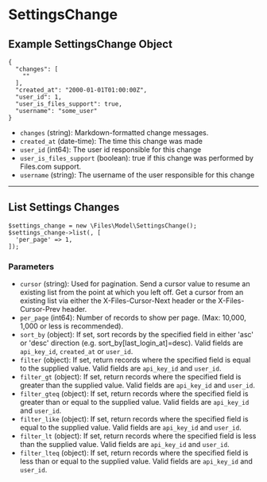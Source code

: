 # SettingsChange

## Example SettingsChange Object

```
{
  "changes": [
    ""
  ],
  "created_at": "2000-01-01T01:00:00Z",
  "user_id": 1,
  "user_is_files_support": true,
  "username": "some_user"
}
```

* `changes` (string): Markdown-formatted change messages.
* `created_at` (date-time): The time this change was made
* `user_id` (int64): The user id responsible for this change
* `user_is_files_support` (boolean): true if this change was performed by Files.com support.
* `username` (string): The username of the user responsible for this change

---

## List Settings Changes

```
$settings_change = new \Files\Model\SettingsChange();
$settings_change->list(, [
  'per_page' => 1,
]);
```


### Parameters

* `cursor` (string): Used for pagination.  Send a cursor value to resume an existing list from the point at which you left off.  Get a cursor from an existing list via either the X-Files-Cursor-Next header or the X-Files-Cursor-Prev header.
* `per_page` (int64): Number of records to show per page.  (Max: 10,000, 1,000 or less is recommended).
* `sort_by` (object): If set, sort records by the specified field in either 'asc' or 'desc' direction (e.g. sort_by[last_login_at]=desc). Valid fields are `api_key_id`, `created_at` or `user_id`.
* `filter` (object): If set, return records where the specified field is equal to the supplied value. Valid fields are `api_key_id` and `user_id`.
* `filter_gt` (object): If set, return records where the specified field is greater than the supplied value. Valid fields are `api_key_id` and `user_id`.
* `filter_gteq` (object): If set, return records where the specified field is greater than or equal to the supplied value. Valid fields are `api_key_id` and `user_id`.
* `filter_like` (object): If set, return records where the specified field is equal to the supplied value. Valid fields are `api_key_id` and `user_id`.
* `filter_lt` (object): If set, return records where the specified field is less than the supplied value. Valid fields are `api_key_id` and `user_id`.
* `filter_lteq` (object): If set, return records where the specified field is less than or equal to the supplied value. Valid fields are `api_key_id` and `user_id`.
